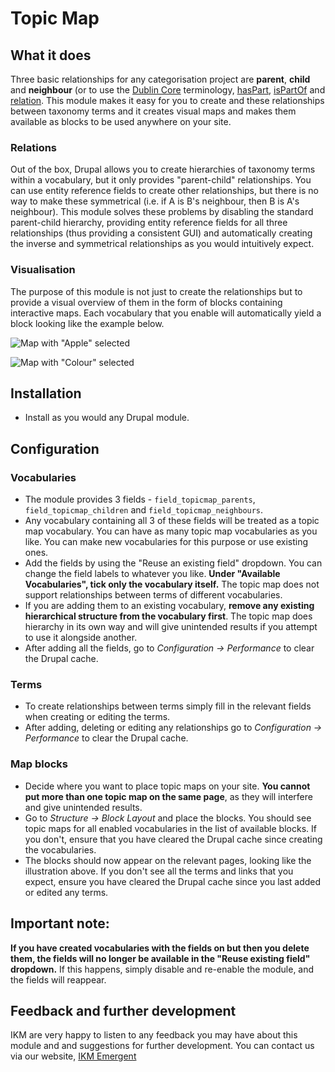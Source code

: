 # Topic Map
## What it does
Three basic relationships for any categorisation project are **parent**, **child** and **neighbour** (or to use the [Dublin Core](https://en.wikipedia.org/wiki/Dublin_Core) terminology, [hasPart](http://dublincore.org/documents/2008/01/14/dcmi-terms/#terms-hasPart), [isPartOf](http://dublincore.org/documents/2008/01/14/dcmi-terms/#terms-isPartOf) and [relation](http://dublincore.org/documents/2008/01/14/dcmi-terms/#terms-relation).
This module makes it easy for you to create and these relationships between taxonomy terms and it creates visual maps and makes them available as blocks to be used anywhere on your site.
### Relations
Out of the box, Drupal allows you to create hierarchies of taxonomy terms within a vocabulary, but it only provides "parent-child" relationships. You can use entity reference fields to create other relationships, but there is no way to make these symmetrical (i.e. if A is B's neighbour, then B is A's neighbour). 
This module solves these problems by disabling the standard parent-child hierarchy, providing entity reference fields for all three relationships (thus providing a consistent GUI) and automatically creating the inverse and symmetrical relationships as you would intuitively expect.
### Visualisation
The purpose of this module is not just to create the relationships but to provide a visual overview of them in the form of blocks containing interactive maps. Each vocabulary that you enable will automatically yield a block looking like the example below.

![Map with "Apple" selected](https://github.com/hoegrammer/topic_map/blob/master/docs/apple.png)

![Map with "Colour" selected](https://github.com/hoegrammer/topic_map/blob/master/docs/colour.png)

## Installation
* Install as you would any Drupal module.

## Configuration
### Vocabularies
* The module provides 3 fields - `field_topicmap_parents`, `field_topicmap_children` and `field_topicmap_neighbours`.
* Any vocabulary containing all 3 of these fields will be treated as a topic map vocabulary. You can have as many topic map vocabularies as you like. You can make new vocabularies for this purpose or use existing ones.
* Add the fields by using the "Reuse an existing field" dropdown. You can change the field labels to whatever you like. **Under "Available Vocabularies", tick only the vocabulary itself.** The topic map does not support relationships between terms of different vocabularies.  
* If you are adding them to an existing vocabulary, **remove any existing hierarchical structure from the vocabulary first**. The topic map does hierarchy in its own way and will give unintended results if you attempt to use it alongside another.
* After adding all the fields, go to _Configuration -> Performance_ to clear the Drupal cache. 

### Terms
* To create relationships between terms simply fill in the relevant fields when creating or editing the terms.
* After adding, deleting or editing any relationships go to _Configuration -> Performance_ to clear the Drupal cache. 

### Map blocks
* Decide where you want to place topic maps on your site. **You cannot put more than one topic map on the same page**, as they will interfere and give unintended results.
* Go to  _Structure -> Block Layout_ and place the blocks. You should see topic maps for all enabled vocabularies in the list of available blocks. If you don't, ensure that you have cleared the Drupal cache since creating the vocabularies.
* The blocks should now appear on the relevant pages, looking like the illustration above. If you don't see all the terms and links that you expect, ensure you have cleared the Drupal cache since you last added or edited any terms.

## Important note:
**If you have created vocabularies with the fields on but then you delete them, the fields will no longer be available in the "Reuse existing field" dropdown.** If this happens, simply disable and re-enable the module, and the fields will reappear.

## Feedback and further development
IKM are very happy to listen to any feedback you may have about this module and and suggestions for further development. You can contact us via our website, [IKM Emergent](https://www.ikmemergent.net)
